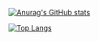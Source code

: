 [![Anurag's GitHub stats](https://github-readme-stats.vercel.app/api?username=Peaceuai&show_icons=true&theme=radical)](https://github.com/anuraghazra/github-readme-stats)


[![Top Langs](https://github-readme-stats.vercel.app/api/top-langs/?username=Peaceuai)](https://github.com/Peaceuai/github-readme-stats)

